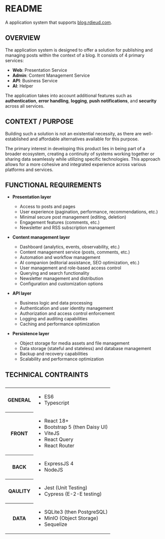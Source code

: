 # README

A application system that supports [blog.rdieud.com]().

## OVERVIEW

The application system is designed to offer a solution for publishing and managing posts within the context of a blog. It consists of 4 primary services:

- **Web**: Presentation Service
- **Admin**: Content Management Service
- **API**: Business Service
- **AI**: Helper

The application takes into account additional features such as **authentication**, **error handling**, **logging**, **push notifications**, and **security** across all services.

## CONTEXT / PURPOSE

Building such a solution is not an existential necessity, as there are well-established and affordable alternatives available for this purpose.

The primary interest in developing this product lies in being part of a broader ecosystem, creating a continuity of systems working together or sharing data seamlessly while utilizing specific technologies. This approach allows for a more cohesive and integrated experience across various platforms and services.

## FUNCTIONAL REQUIREMENTS

- **Presentation layer**

  - Access to posts and pages
  - User experience (pagination, performance, recommendations, etc.)
  - Minimal secure post management (editing, deletion)
  - Engagement features (comments, etc.)
  - Newsletter and RSS subscription management

- **Content management layer**

  - Dashboard (analytics, events, observability, etc.)
  - Content management service (posts, comments, etc.)
  - Automation and workflow management
  - AI companion (editorial assistance, SEO optimization, etc.)
  - User management and role-based access control
  - Querying and search functionality
  - Newsletter management and distribution
  - Configuration and customization options

- **API layer**

  - Business logic and data processing
  - Authentication and user identity management
  - Authorization and access control enforcement
  - Logging and auditing capabilities
  - Caching and performance optimization

- **Persistence layer**

  - Object storage for media assets and file management
  - Data storage (stateful and stateless) and database management
  - Backup and recovery capabilities
  - Scalability and performance optimization

## TECHNICAL CONTRAINTS

<table>
    <caption></caption>
    <tr>
        <th scope="row">GENERAL</th>
        <td>
            <ul>
                <li>ES6</li>
                <li>Typescript</li>
            </ul>
        </td>
    </tr>
    <tr>
        <th scope="row">FRONT</th>
        <td>
            <ul>
                <li>React 18+</li>
                <li>Bootstrap 5 (then Daisy UI)</li>
                <li>ViteJS</li>
                <li>React Query</li>
                <li>React Router</li>
            </ul>
        </td>
    </tr>
    <tr>
        <th scope="row">BACK</th>
        <td>
            <ul>
                <li>ExpressJS 4</li>
                <li>NodeJS</li>
            </ul>
        </td>
    </tr>
    <tr>
        <th scope="row">QAULITY</th>
        <td>
            <ul>
               <li>Jest (Unit Testing)</li>
                <li>Cypress (E-2-E testing)</li>
            </ul>
        </td>
    </tr>
    <tr>
        <th scope="row">DATA</th>
        <td>
            <ul>
                <li>SQLite3 (then PostgreSQL)</li>
                <li>MinIO (Object Storage)</li>
                <li>Sequelize</li>
            </ul>
        </td>
    </tr>
</table>

